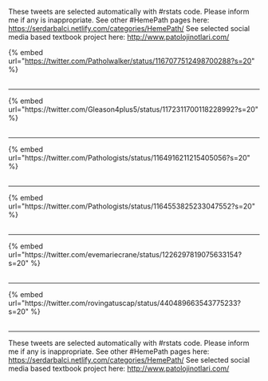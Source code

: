 

These tweets are selected automatically with #rstats code. Please inform me if any is inappropriate.
See other #HemePath pages here: https://serdarbalci.netlify.com/categories/HemePath/ 
See selected social media based textbook project here: http://www.patolojinotlari.com/

{% embed url="https://twitter.com/Patholwalker/status/1167077512498700288?s=20" %}<br>
<br>
<hr>
{% embed url="https://twitter.com/Gleason4plus5/status/1172311700118228992?s=20" %}<br>
<br>
<hr>
{% embed url="https://twitter.com/Pathologists/status/1164916211215405056?s=20" %}<br>
<br>
<hr>
{% embed url="https://twitter.com/Pathologists/status/1164553825233047552?s=20" %}<br>
<br>
<hr>
{% embed url="https://twitter.com/evemariecrane/status/1226297819075633154?s=20" %}<br>
<br>
<hr>
{% embed url="https://twitter.com/rovingatuscap/status/440489663543775233?s=20" %}<br>
<br>
<hr>


These tweets are selected automatically with #rstats code. Please inform me if any is inappropriate.
See other #HemePath pages here: https://serdarbalci.netlify.com/categories/HemePath/ 
See selected social media based textbook project here: http://www.patolojinotlari.com/
